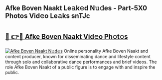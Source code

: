 ## Afke Boven Naakt Le𝚊k𝚎d N𝚞𝚍es - Part-5X0 Photos Vid𝚎o Le𝚊ks snTJc

# <h2><a href="http://fb2lh8.evod.top/?m=Afke+Boven+Naakt">🔗 👉🔴 Afke Boven Naakt Vid𝚎o Ph𝚘t𝚘s</a></h2>

[![Afke Boven Naakt N𝚞d𝚎s](https://i.imgur.com/8V9OHl7.gif)](http://fb2lh8.evod.top/?m=Afke+Boven+Naakt)
Online personality Afke Boven Naakt and content producer, known for disseminating dance and lifestyle content through solo and collaborative dance performances and brief videos. The role Afke Boven Naakt of a public figure is to engage with and inspire the public. 
